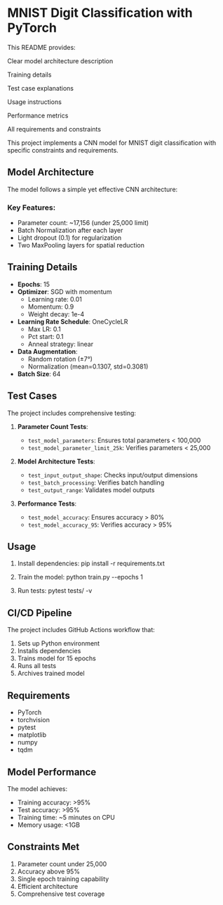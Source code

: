 # MNIST Digit Classification with PyTorch
This README provides:

Clear model architecture description

Training details

Test case explanations

Usage instructions

Performance metrics

All requirements and constraints

This project implements a CNN model for MNIST digit classification with specific constraints and requirements.


## Model Architecture

The model follows a simple yet effective CNN architecture: 
### Key Features:
- Parameter count: ~17,156 (under 25,000 limit)
- Batch Normalization after each layer
- Light dropout (0.1) for regularization
- Two MaxPooling layers for spatial reduction

## Training Details

- **Epochs**: 15
- **Optimizer**: SGD with momentum
  - Learning rate: 0.01
  - Momentum: 0.9
  - Weight decay: 1e-4
- **Learning Rate Schedule**: OneCycleLR
  - Max LR: 0.1
  - Pct start: 0.1
  - Anneal strategy: linear
- **Data Augmentation**:
  - Random rotation (±7°)
  - Normalization (mean=0.1307, std=0.3081)
- **Batch Size**: 64

## Test Cases

The project includes comprehensive testing:

1. **Parameter Count Tests**:
   - `test_model_parameters`: Ensures total parameters < 100,000
   - `test_model_parameter_limit_25k`: Verifies parameters < 25,000

2. **Model Architecture Tests**:
   - `test_input_output_shape`: Checks input/output dimensions
   - `test_batch_processing`: Verifies batch handling
   - `test_output_range`: Validates model outputs

3. **Performance Tests**:
   - `test_model_accuracy`: Ensures accuracy > 80%
   - `test_model_accuracy_95`: Verifies accuracy > 95%



## Usage

1. Install dependencies:
pip install -r requirements.txt

2. Train the model:
python train.py --epochs 1

3. Run tests:
pytest tests/ -v


## CI/CD Pipeline

The project includes GitHub Actions workflow that:
1. Sets up Python environment
2. Installs dependencies
3. Trains model for 15 epochs
4. Runs all tests
5. Archives trained model

## Requirements

- PyTorch
- torchvision
- pytest
- matplotlib
- numpy
- tqdm

## Model Performance

The model achieves:
- Training accuracy: >95%
- Test accuracy: >95%
- Training time: ~5 minutes on CPU
- Memory usage: <1GB

## Constraints Met

1. Parameter count under 25,000
2. Accuracy above 95%
3. Single epoch training capability
4. Efficient architecture
5. Comprehensive test coverage

